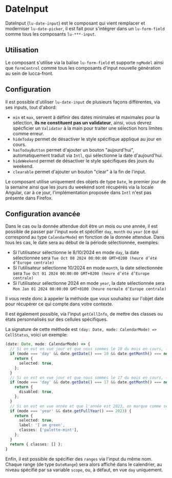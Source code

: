 # DateInput

DateInput (`lu-date-input`) est le composant qui vient remplacer et moderniser `lu-date-picker`, il est fait pour s'intégrer dans un `lu-form-field` comme tous les composants `lu-***-input`.

## Utilisation

Le composant s'utilise via la balise `lu-form-field` et supporte `ngModel` ainsi que `formControl` comme tous les composants d'input nouvelle génération au sein de lucca-front.

## Configuration

Il est possible d'utiliser `lu-date-input` de plusieurs façons différentes, via ses inputs, tout d'abord:

- `min` et `max`, servent à définir des dates minimales et maximales pour la sélection, **ils ne constituent pas un validateur**, ainsi, vous devrez spécficier un `Validator` à la main pour traiter une sélection hors limites comme erreur.
- `hideToday` permet de désactiver le style spécifique appliqué au jour en cours.
- `hasTodayButton` permet d'ajouter un bouton "aujourd'hui", automatiquement traduit via `Intl`, qui sélectionne la date d'aujourd'hui.
- `hideWeekend` permet de désactiver le style spécifiques des jours du weekend.
- `clearable` permet d'ajouter un bouton "clear" à la fin de l'input.

Le composant utilise uniquement des objets de type `Date`, le premier jour de la semaine ainsi que les jours du weekend sont récupérés via la locale Angular, car à ce jour, l'implémentation proposée dans `Intl` n'est pas présente dans Firefox.

## Configuration avancée

Dans le cas ou la donnée attendue doit être un mois ou une année, il est possible de passer par l'input `mode` et spécifier `day`, `month` ou `year` (ce qui correspond au type `CalendarMode`) en fonction de la donnée attendue.
Dans tous les cas, le date sera au début de la période sélectionnée, exemples:

- Si l’utilisateur sélectionne le 8/10/2024 en mode `day`, la date sélectionnée sera `Tue Oct 08 2024 00:00:00 GMT+0200 (heure d’été d’Europe centrale)`
- Si l’utilisateur sélectionne 10/2024 en mode `month`, la date sélectionnée sera `Tue Oct 01 2024 00:00:00 GMT+0200 (heure d’été d’Europe centrale)`
- Si l’utilisateur sélectionne 2024 en mode `year`, la date sélectionnée sera `Mon Jan 01 2024 00:00:00 GMT+0100 (heure normale d’Europe centrale)`

Il vous reste donc à appeler la méthode que vous souhaitez sur l'objet date pour récupérer ce qui compte dans votre contexte.

Il est également possible, via l'input `getCellInfo`, de mettre des classes ou états personnalisés sur des cellules spécifiques.

La signature de cette méthode est `(day: Date, mode: CalendarMode) => CellStatus`, voici un exemple:

```ts
(date: Date, mode: CalendarMode) => {
  // Si on est en vue jour et que nous sommes le 10 du mois en cours, la case est marquée sélectionnée
  if (mode === 'day' && date.getDate() === 10 && date.getMonth() === new Date().getMonth()) {
    return {
      selected: true,
    };
  }
  // Si on est en vue jour et que nous sommes le 17 du mois en cours, la case est désactivée
  if (mode === 'day' && date.getDate() === 17 && date.getMonth() === new Date().getMonth()) {
    return {
      disabled: true,
    };
  }
  // Si on est en vue année et que l'année est 2023, on marque comme sélectionné, on ajoute un label (affiché en tooltip) et on ajoute une palette mint
  if (mode === 'year' && date.getFullYear() === 2023) {
    return {
      selected: true,
      label: 'I am green',
      classes: ['palette-mint'],
    };
  }
  return { classes: [] };
}
```

Enfin, il est possible de spécifier des `ranges` via l'input du même nom. Chaque range (de type `DateRange`) sera alors affiché dans le calendrier, au niveau spécifié par sa variable `scope`, ou, à défaut, en vue `day` uniquement.
